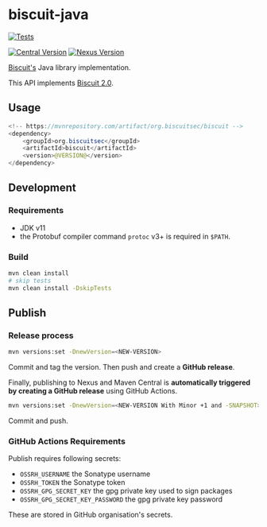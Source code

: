 # biscuit-java

[![Tests](https://github.com/biscuit-auth/biscuit-java/actions/workflows/java_ci.yml/badge.svg)](https://github.com/biscuit-auth/biscuit-java/actions/workflows/java_ci.yml)

[![Central Version](https://img.shields.io/maven-central/v/org.biscuitsec/biscuit)](https://mvnrepository.com/artifact/org.biscuitsec/biscuit)
[![Nexus Version](https://img.shields.io/nexus/r/org.biscuitsec/biscuit?server=https%3A%2F%2Fs01.oss.sonatype.org)](https://search.maven.org/artifact/org.biscuitsec/biscuit)

[Biscuit's](https://github.com/biscuit-auth/biscuit) Java library implementation.

This API implements [Biscuit 2.0](https://www.biscuitsec.org/blog/biscuit-2-0/).

## Usage

```java
<!-- https://mvnrepository.com/artifact/org.biscuitsec/biscuit -->
<dependency>
    <groupId>org.biscuitsec</groupId>
    <artifactId>biscuit</artifactId>
    <version>@VERSION@</version>
</dependency>
```

## Development

### Requirements

* JDK v11
* the Protobuf compiler command `protoc` v3+ is required in `$PATH`.

### Build

```bash
mvn clean install
# skip tests
mvn clean install -DskipTests
```

## Publish

### Release process

```bash
mvn versions:set -DnewVersion=<NEW-VERSION>
```

Commit and tag the version. Then push and create a **GitHub release**.

Finally, publishing to Nexus and Maven Central is **automatically triggered by creating a GitHub release** using GitHub Actions.

```bash
mvn versions:set -DnewVersion=<NEW-VERSION With Minor +1 and -SNAPSHOT>
```

Commit and push.

### GitHub Actions Requirements

Publish requires following secrets:

* `OSSRH_USERNAME` the Sonatype username
* `OSSRH_TOKEN` the Sonatype token
* `OSSRH_GPG_SECRET_KEY` the gpg private key used to sign packages
* `OSSRH_GPG_SECRET_KEY_PASSWORD` the gpg private key password

These are stored in GitHub organisation's secrets.
